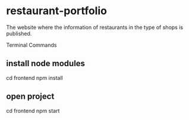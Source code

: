 # restaurant-portfolio
 The website where the information of restaurants in the type of shops is published.

Terminal Commands

install node modules
-------------
cd frontend
npm install

open project
-------------
cd frontend
npm start
